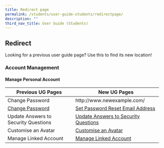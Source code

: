```yaml
---
title: Redirect page
permalink: /students/user-guide-students/redirectpage/
description: ""
third_nav_title: User Guide (Students)
---
```

## Redirect
Looking for a previous user guide page? Use this to find its new location!


### Account Management
#### Manage Personal Account

 <table>
      <thead>
        <tr>
          <th>Previous UG Pages</th>
          <th>New UG Pages</th>
        </tr>
      </thead>
      <tbody>
        <tr>
          <td>Change Password</td>
          <td>http://www.newexample.com/</td>
        </tr>
        <tr>
          <td><a target="_blank" href="URL">Change Password</a></td>
           <td><a target="_blank" href="URL">Set Password Reset Email Address</a></td>
        </tr>
        <tr>
          <td>Update Answers to Security Questions</td>
          <td><a target="_blank" href="URL">Update Answers to Security Questions</a></td>
</tr>
				   <tr>
          <td>Customise an Avatar</td>
          <td><a target="_blank" href="URL">Customise an Avatar</a></td>
</tr>
				   <tr>
          <td>Manage Linked Account</td>
          <td><a target="_blank" href="URL">Manage Linked Account</a></td>
</tr>
</tbody>
</table>